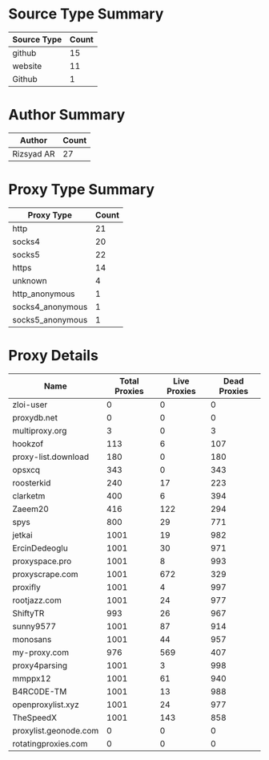# Source Type Summary

| Source Type | Count |
|-------------|-------|
| github | 15 |
| website | 11 |
| Github | 1 |


# Author Summary

| Author | Count |
|--------|-------|
| Rizsyad AR | 27 |


# Proxy Type Summary

| Proxy Type | Count |
|------------|-------|
| http | 21 |
| socks4 | 20 |
| socks5 | 22 |
| https | 14 |
| unknown | 4 |
| http_anonymous | 1 |
| socks4_anonymous | 1 |
| socks5_anonymous | 1 |


# Proxy Details

| Name | Total Proxies | Live Proxies | Dead Proxies |
|------|---------------|--------------|---------------|
| zloi-user | 0 | 0 | 0 |
| proxydb.net | 0 | 0 | 0 |
| multiproxy.org | 3 | 0 | 3 |
| hookzof | 113 | 6 | 107 |
| proxy-list.download | 180 | 0 | 180 |
| opsxcq | 343 | 0 | 343 |
| roosterkid | 240 | 17 | 223 |
| clarketm | 400 | 6 | 394 |
| Zaeem20 | 416 | 122 | 294 |
| spys | 800 | 29 | 771 |
| jetkai | 1001 | 19 | 982 |
| ErcinDedeoglu | 1001 | 30 | 971 |
| proxyspace.pro | 1001 | 8 | 993 |
| proxyscrape.com | 1001 | 672 | 329 |
| proxifly | 1001 | 4 | 997 |
| rootjazz.com | 1001 | 24 | 977 |
| ShiftyTR | 993 | 26 | 967 |
| sunny9577 | 1001 | 87 | 914 |
| monosans | 1001 | 44 | 957 |
| my-proxy.com | 976 | 569 | 407 |
| proxy4parsing | 1001 | 3 | 998 |
| mmppx12 | 1001 | 61 | 940 |
| B4RC0DE-TM | 1001 | 13 | 988 |
| openproxylist.xyz | 1001 | 24 | 977 |
| TheSpeedX | 1001 | 143 | 858 |
| proxylist.geonode.com | 0 | 0 | 0 |
| rotatingproxies.com | 0 | 0 | 0 |
